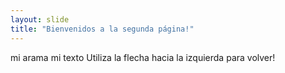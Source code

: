 ```yaml
---
layout: slide
title: "Bienvenidos a la segunda página!"
---
```

mi arama mi texto
Utiliza la flecha hacia la izquierda para volver!
